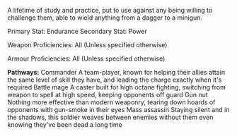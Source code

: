 A lifetime of study and practice, put to use against any being willing to challenge them, able to wield anything from a dagger to a minigun.

Primary Stat: Endurance
Secondary Stat: Power

Weapon Proficiencies: All (Unless specified otherwise)

Armour Proficiencies: All (Unless specified otherwise)

**Pathways:**
Commander
	A team-player, known for helping their allies attain the same level of skill they have, and leading the charge exactly when it's required
Battle mage
	A caster built for high octane fighting, switching from weapon to spell at high speed, keeping opponents off guard
Gun nut
	Nothing more effective than modern weaponry, tearing down hoards of opponents with gun-smoke in their eyes
Mass assassin
	Staying silent and in the shadows, this soldier weaves between enemies without them even knowing they've been dead a long time